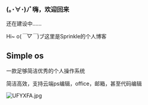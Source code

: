 ### (｡･∀･)ﾉﾞ嗨，欢迎回来
还在建设中……

Hi~ o(*￣▽￣*)ブ这里是Sprinkle的个人博客

## Simple os

一款足够简洁优秀的个人操作系统

简洁高效，支持云端ps编辑，office，邮箱，甚至代码编辑



![UFYXFA.jpg](https://s1.ax1x.com/2020/07/07/UFYXFA.jpg)
